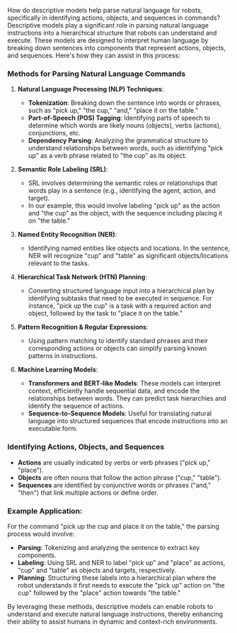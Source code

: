 How do descriptive models help parse natural language for robots, specifically in identifying actions, objects, and sequences in commands?Descriptive models play a significant role in parsing natural language instructions into a hierarchical structure that robots can understand and execute. These models are designed to interpret human language by breaking down sentences into components that represent actions, objects, and sequences. Here's how they can assist in this process:

### Methods for Parsing Natural Language Commands

1. **Natural Language Processing (NLP) Techniques**: 
   - **Tokenization**: Breaking down the sentence into words or phrases, such as "pick up," "the cup," "and," "place it on the table."
   - **Part-of-Speech (POS) Tagging**: Identifying parts of speech to determine which words are likely nouns (objects), verbs (actions), conjunctions, etc.
   - **Dependency Parsing**: Analyzing the grammatical structure to understand relationships between words, such as identifying "pick up" as a verb phrase related to "the cup" as its object.

2. **Semantic Role Labeling (SRL)**:
   - SRL involves determining the semantic roles or relationships that words play in a sentence (e.g., identifying the agent, action, and target).
   - In our example, this would involve labeling "pick up" as the action and "the cup" as the object, with the sequence including placing it on "the table."

3. **Named Entity Recognition (NER)**:
   - Identifying named entities like objects and locations. In the sentence, NER will recognize "cup" and "table" as significant objects/locations relevant to the tasks.

4. **Hierarchical Task Network (HTN) Planning**:
   - Converting structured language input into a hierarchical plan by identifying subtasks that need to be executed in sequence. For instance, "pick up the cup" is a task with a required action and object, followed by the task to "place it on the table."

5. **Pattern Recognition & Regular Expressions**:
   - Using pattern matching to identify standard phrases and their corresponding actions or objects can simplify parsing known patterns in instructions.

6. **Machine Learning Models**:
   - **Transformers and BERT-like Models**: These models can interpret context, efficiently handle sequential data, and encode the relationships between words. They can predict task hierarchies and identify the sequence of actions.
   - **Sequence-to-Sequence Models**: Useful for translating natural language into structured sequences that encode instructions into an executable form.

### Identifying Actions, Objects, and Sequences

- **Actions** are usually indicated by verbs or verb phrases ("pick up," "place").
- **Objects** are often nouns that follow the action phrase ("cup," "table").
- **Sequences** are identified by conjunctive words or phrases ("and," "then") that link multiple actions or define order.

### Example Application:
For the command "pick up the cup and place it on the table," the parsing process would involve:
- **Parsing**: Tokenizing and analyzing the sentence to extract key components.
- **Labeling**: Using SRL and NER to label "pick up" and "place" as actions, "cup" and "table" as objects and targets, respectively.
- **Planning**: Structuring these labels into a hierarchical plan where the robot understands it first needs to execute the "pick up" action on "the cup" followed by the "place" action towards "the table."

By leveraging these methods, descriptive models can enable robots to understand and execute natural language instructions, thereby enhancing their ability to assist humans in dynamic and context-rich environments.